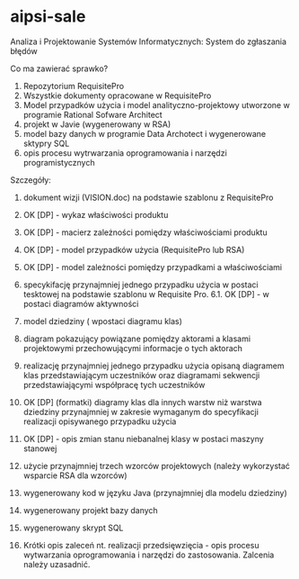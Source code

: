 # aipsi-sale
Analiza i Projektowanie Systemów Informatycznych: System do zgłaszania błędów

Co ma zawierać sprawko?
1. Repozytorium RequisitePro
2. Wszystkie dokumenty opracowane w RequisitePro
3. Model przypadków użycia i model analityczno-projektowy utworzone w programie Rational Sofware Architect
4. projekt w Javie (wygenerowany w RSA)
5. model bazy danych w programie Data Archotect i wygenerowane sktypry SQL
6. opis procesu wytrwarzania oprogramowania i narzędzi programistycznych

Szczegóły:
1. dokument wizji (VISION.doc) na podstawie szablonu z RequisitePro
2. OK [DP] - wykaz właściwości produktu
3. OK [DP] - macierz zależności pomiędzy właściwościami produktu 
4. OK [DP] - model przypadków użycia (RequisitePro lub RSA) 
5. OK [DP] - model zależności pomiędzy przypadkami a właściwościami
6. specykifację przynajmniej jednego przypadku użycia w postaci tesktowej na podstawie szablonu w Requisite Pro.
    6.1. OK [DP] - w postaci diagramów aktywności 
7. model dziedziny ( wpostaci diagramu klas)
8. diagram pokazujący powiązane pomiędzy aktorami a klasami projektowymi przechowującymi informacje o tych aktorach
9. realizację przynajmniej jednego przypadku użycia opisaną diagramem klas przedstawiającym uczestników oraz diagramami sekwencji  przedstawiającymi współpracę tych uczestników
10. OK [DP] \(formatki\) diagramy klas dla innych warstw niż warstwa dziedziny przynajmniej w zakresie wymaganym do specyfikacji realizacji opisywanego przypadku użycia
11. OK [DP] - opis zmian stanu niebanalnej klasy w postaci maszyny stanowej
12. użycie przynajmniej trzech wzorców projektowych (należy wykorzystać wsparcie RSA dla wzorców)

13. wygenerowany kod w języku Java (przynajmniej dla modelu dziedziny)
14. wygenerowany projekt bazy danych
15. wygenerowany skrypt SQL
16. Krótki opis zaleceń nt. realizacji przedsięwzięcia - opis procesu wytwarzania oprogramowania i narzędzi do zastosowania. Zalcenia należy uzasadnić.

